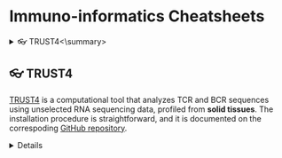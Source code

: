 # Immuno-informatics Cheatsheets

<details>
<summary>👓 TRUST4<\summary>
  
## 👓 TRUST4

[TRUST4](https://doi.org/10.1038/s41592-021-01142-2) is a computational tool that analyzes TCR and BCR sequences using unselected RNA sequencing data, profiled from **solid tissues**. The installation procedure is straightforward, and it is documented on the correspoding [GitHub repository](https://github.com/liulab-dfci/TRUST4). 
  
<details>
    
    
